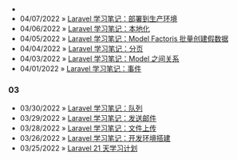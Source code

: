 -
- 04/07/2022 » [Laravel 学习笔记：部署到生产环境](https://blog.einverne.info/post/2022/04/laravel-deployment.html)
- 04/06/2022 » [Laravel 学习笔记：本地化](https://blog.einverne.info/post/2022/04/laravel-localization.html)
- 04/05/2022 » [Laravel 学习笔记：Model Factoris 批量创建假数据](https://blog.einverne.info/post/2022/04/laravel-database-model-factories.html)
- 04/04/2022 » [Laravel 学习笔记：分页](https://blog.einverne.info/post/2022/04/laravel-pagination.html)
- 04/03/2022 » [Laravel 学习笔记：Model 之间关系](https://blog.einverne.info/post/2022/04/laravel-eloquent-relations.html)
- 04/01/2022 » [Laravel 学习笔记：事件](https://blog.einverne.info/post/2022/04/laravel-event.html)
### 03
- 03/30/2022 » [Laravel 学习笔记：队列](https://blog.einverne.info/post/2022/03/laravel-queue.html)
- 03/29/2022 » [Laravel 学习笔记：发送邮件](https://blog.einverne.info/post/2022/03/laravel-send-email.html)
- 03/28/2022 » [Laravel 学习笔记：文件上传](https://blog.einverne.info/post/2022/03/laravel-file-upload.html)
- 03/26/2022 » [Laravel 学习笔记：开发环境搭建](https://blog.einverne.info/post/2022/03/build-laravel-dev-environment.html)
- 03/25/2022 » [Laravel 21 天学习计划](https://blog.einverne.info/post/2022/03/laravel-in-21-days.html)